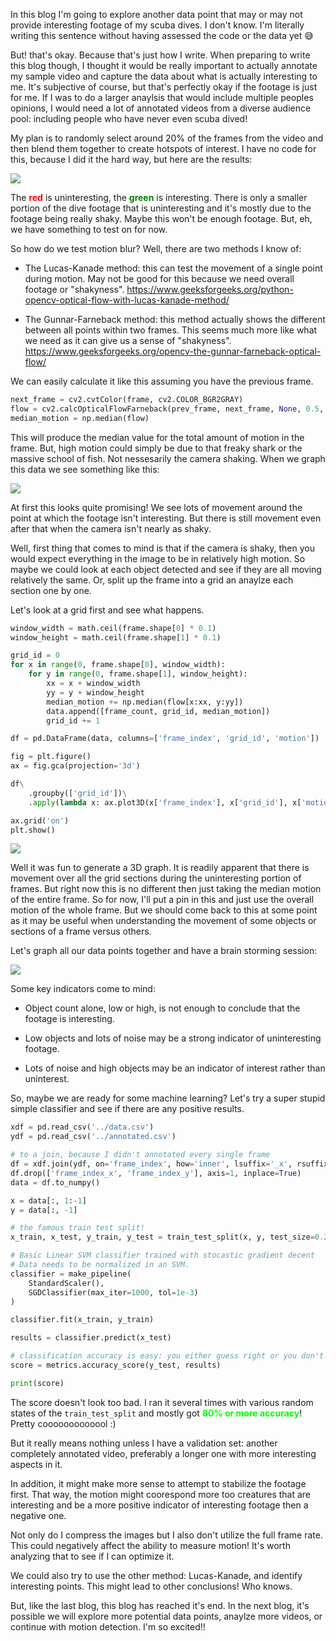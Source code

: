 In this blog I'm going to explore another data point that may or may not provide interesting footage of my scuba dives. I don't know. I'm literally writing this sentence without having assessed the code or the data yet :sweat_smile:

But! that's okay. Because that's just how I write. When preparing to write this blog though, I thought it would be really important to actually annotate my sample video and capture the data about what is actually interesting to me. It's subjective of course, but that's perfectly okay if the footage is just for me. If I was to do a larger anaylsis that would include multiple peoples opinions, I would need a lot of annotated videos from a diverse audience pool: including people who have never even scuba dived!

My plan is to randomly select around 20% of the frames from the video and then blend them together to create hotspots of interest. I have no code for this, because I did it the hard way, but here are the results:

<img src="/images/fix-dive/annotated.png">

The <b style="color: red">red</b> is uninteresting, the <b style="color: green">green</b> is interesting. There is only a smaller portion of the dive footage that is uninteresting and it's mostly due to the footage being really shaky. Maybe this won't be enough footage. But, eh, we have something to test on for now.

So how do we test motion blur? Well, there are two methods I know of:

- The Lucas-Kanade method: this can test the movement of a single point during motion. May not be good for this because we need overall footage or "shakyness". https://www.geeksforgeeks.org/python-opencv-optical-flow-with-lucas-kanade-method/

- The Gunnar-Farneback method: this method actually shows the different between all points within two frames. This seems much more like what we need as it can give us a sense of "shakyness". https://www.geeksforgeeks.org/opencv-the-gunnar-farneback-optical-flow/

We can easily calculate it like this assuming you have the previous frame.

```python
next_frame = cv2.cvtColor(frame, cv2.COLOR_BGR2GRAY)
flow = cv2.calcOpticalFlowFarneback(prev_frame, next_frame, None, 0.5, 3, 15, 3, 5, 1.2, 0)
median_motion = np.median(flow)
```

This will produce the median value for the total amount of motion in the frame. But, high motion could simply be due to that freaky shark or the massive school of fish. Not nessesarily the camera shaking. When we graph this data we see something like this:

<img src="/images/fix-dive/annotated_median_motion.png">

At first this looks quite promising! We see lots of movement around the point at which the footage isn't interesting. But there is still movement even after that when the camera isn't nearly as shaky.

Well, first thing that comes to mind is that if the camera is shaky, then you would expect everything in the image to be in relatively high motion. So maybe we could look at each object detected and see if they are all moving relatively the same. Or, split up the frame into a grid an anaylze each section one by one.

Let's look at a grid first and see what happens.

```python
window_width = math.ceil(frame.shape[0] * 0.1)
window_height = math.ceil(frame.shape[1] * 0.1)

grid_id = 0
for x in range(0, frame.shape[0], window_width):
    for y in range(0, frame.shape[1], window_height):
        xx = x + window_width
        yy = y + window_height
        median_motion += np.median(flow[x:xx, y:yy])
        data.append([frame_count, grid_id, median_motion])
        grid_id += 1

df = pd.DataFrame(data, columns=['frame_index', 'grid_id', 'motion'])

fig = plt.figure()
ax = fig.gca(projection='3d')

df\
    .groupby(['grid_id'])\
    .apply(lambda x: ax.plot3D(x['frame_index'], x['grid_id'], x['motion']))\

ax.grid('on')
plt.show()
```

<img src="/images/fix-dive/grid_motion.png">

Well it was fun to generate a 3D graph. It is readily apparent that there is movement over all the grid sections during the uninteresting portion of frames. But right now this is no different then just taking the median motion of the entire frame. So for now, I'll put a pin in this and just use the overall motion of the whole frame. But we should come back to this at some point as it may be useful when understanding the movement of some objects or sections of a frame versus others.

Let's graph all our data points together and have a brain storming session:

<img src="/images/fix-dive/motion_objects_annotated.png">

Some key indicators come to mind:

- Object count alone, low or high, is not enough to conclude that the footage is interesting.

- Low objects and lots of noise may be a strong indicator of uninteresting footage.

- Lots of noise and high objects may be an indicator of interest rather than uninterest.

So, maybe we are ready for some machine learning? Let's try a super stupid simple classifier and see if there are any positive results.

```python
xdf = pd.read_csv('../data.csv')
ydf = pd.read_csv('../annotated.csv')

# to a join, because I didn't annotated every single frame
df = xdf.join(ydf, on='frame_index', how='inner', lsuffix='_x', rsuffix='_y')
df.drop(['frame_index_x', 'frame_index_y'], axis=1, inplace=True)
data = df.to_numpy()

x = data[:, 1:-1]
y = data[:, -1]

# the famous train test split!
x_train, x_test, y_train, y_test = train_test_split(x, y, test_size=0.2)

# Basic Linear SVM classifier trained with stocastic gradient decent
# Data needs to be normalized in an SVM.
classifier = make_pipeline(
    StandardScaler(),
    SGDClassifier(max_iter=1000, tol=1e-3)
)

classifier.fit(x_train, y_train)

results = classifier.predict(x_test)

# classification accuracy is easy: you either guess right or you don't
score = metrics.accuracy_score(y_test, results)

print(score)
```

The score doesn't look too bad. I ran it several times with various random states of the `train_test_split` and mostly got <b style="color: lime;">80% or more accuracy</b>! Pretty cooooooooooool :)

But it really means nothing unless I have a validation set: another completely annotated video, preferably a longer one with more interesting aspects in it.

In addition, it might make more sense to attempt to stabilize the footage first. That way, the motion might coorespond more too creatures that are interesting and be a more positive indicator of interesting footage then a negative one.

Not only do I compress the images but I also don't utilize the full frame rate. This could negatively affect the ability to measure motion! It's worth analyzing that to see if I can optimize it.

We could also try to use the other method: Lucas-Kanade, and identify interesting points. This might lead to other conclusions! Who knows.

But, like the last blog, this blog has reached it's end. In the next blog, it's possible we will explore more potential data points, anaylze more videos, or continue with motion detection. I'm so excited!!

